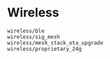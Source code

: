# Wireless

```{toctree}
wireless/ble
wireless/sig_mesh
wireless/mesh_stack_ota_upgrade
wireless/proprietary_24g
```
